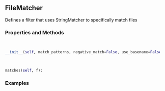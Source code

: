 ## <a id="McUtils.McUtils.Misc.FileMatcher.FileMatcher">FileMatcher</a>
Defines a filter that uses StringMatcher to specifically match files

### Properties and Methods
<a id="McUtils.McUtils.Misc.FileMatcher.FileMatcher.__init__" class="docs-object-method">&nbsp;</a>
```python
__init__(self, match_patterns, negative_match=False, use_basename=False): 
```

<a id="McUtils.McUtils.Misc.FileMatcher.FileMatcher.matches" class="docs-object-method">&nbsp;</a>
```python
matches(self, f): 
```

### Examples


